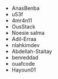#
<!--- YOUR USERNAME HERE	-->

- AnasBenba
- u53f 
- 4mr4n11
- OusStack
- Noesie salma
- Adil-Erraa
- nlahkimdev
- Abdellah-Staitay
- benreddad
- ouafcode
- Hayoun01

<!--- DON'T TOUCH THIS PLZ -->
#

